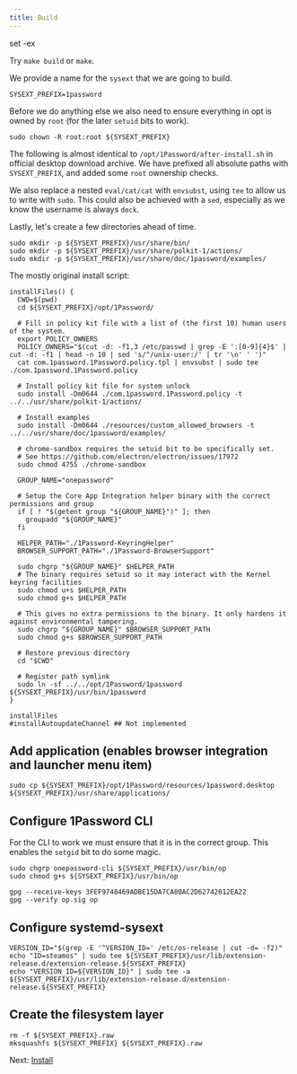 ```yaml
---
title: Build
---
```

set -ex

Try `make build` or `make`.

We provide a name for the `sysext` that we are going to build.

```shell
SYSEXT_PREFIX=1password
```

Before we do anything else we also need to ensure everything in opt is owned by `root` (for the later `setuid` bits to work).

```shell
sudo chown -R root:root ${SYSEXT_PREFIX}
```

The following is almost identical to `/opt/1Password/after-install.sh` in official desktop download archive.
We have prefixed all absolute paths with `SYSEXT_PREFIX`, and added some `root` ownership checks.

We also replace a nested `eval/cat/cat` with `envsubst`, using `tee` to allow us to write with `sudo`.
This could also be achieved with a `sed`, especially as we know the username is always `deck`.

Lastly, let's create a few directories ahead of time.

```shell
sudo mkdir -p ${SYSEXT_PREFIX}/usr/share/bin/
sudo mkdir -p ${SYSEXT_PREFIX}/usr/share/polkit-1/actions/
sudo mkdir -p ${SYSEXT_PREFIX}/usr/share/doc/1password/examples/
```

The mostly original install script:

```shell
installFiles() {
  CWD=$(pwd)
  cd ${SYSEXT_PREFIX}/opt/1Password/

  # Fill in policy kit file with a list of (the first 10) human users of the system.
  export POLICY_OWNERS
  POLICY_OWNERS="$(cut -d: -f1,3 /etc/passwd | grep -E ':[0-9]{4}$' | cut -d: -f1 | head -n 10 | sed 's/^/unix-user:/' | tr '\n' ' ')"
  cat com.1password.1Password.policy.tpl | envsubst | sudo tee ./com.1password.1Password.policy

  # Install policy kit file for system unlock
  sudo install -Dm0644 ./com.1password.1Password.policy -t ../../usr/share/polkit-1/actions/

  # Install examples
  sudo install -Dm0644 ./resources/custom_allowed_browsers -t ../../usr/share/doc/1password/examples/

  # chrome-sandbox requires the setuid bit to be specifically set.
  # See https://github.com/electron/electron/issues/17972
  sudo chmod 4755 ./chrome-sandbox

  GROUP_NAME="onepassword"

  # Setup the Core App Integration helper binary with the correct permissions and group
  if [ ! "$(getent group "${GROUP_NAME}")" ]; then
    groupadd "${GROUP_NAME}"
  fi

  HELPER_PATH="./1Password-KeyringHelper"
  BROWSER_SUPPORT_PATH="./1Password-BrowserSupport"

  sudo chgrp "${GROUP_NAME}" $HELPER_PATH
  # The binary requires setuid so it may interact with the Kernel keyring facilities
  sudo chmod u+s $HELPER_PATH
  sudo chmod g+s $HELPER_PATH

  # This gives no extra permissions to the binary. It only hardens it against environmental tampering.
  sudo chgrp "${GROUP_NAME}" $BROWSER_SUPPORT_PATH
  sudo chmod g+s $BROWSER_SUPPORT_PATH

  # Restore previous directory
  cd "$CWD"

  # Register path symlink
  sudo ln -sf ../../opt/1Password/1password ${SYSEXT_PREFIX}/usr/bin/1password
}

installFiles
#installAutoupdateChannel ## Not implemented
```

## Add application (enables browser integration and launcher menu item)

```shell
sudo cp ${SYSEXT_PREFIX}/opt/1Password/resources/1password.desktop ${SYSEXT_PREFIX}/usr/share/applications/
```

## Configure 1Password CLI

For the CLI to work we must ensure that it is in the correct group. This enables the `setgid` bit to do some magic.

```shell
sudo chgrp onepassword-cli ${SYSEXT_PREFIX}/usr/bin/op
sudo chmod g+s ${SYSEXT_PREFIX}/usr/bin/op
```

    gpg --receive-keys 3FEF9748469ADBE15DA7CA80AC2D62742012EA22
    gpg --verify op.sig op

## Configure systemd-sysext

```shell
VERSION_ID="$(grep -E '^VERSION_ID=' /etc/os-release | cut -d= -f2)"
echo "ID=steamos" | sudo tee ${SYSEXT_PREFIX}/usr/lib/extension-release.d/extension-release.${SYSEXT_PREFIX}
echo "VERSION_ID=${VERSION_ID}" | sudo tee -a ${SYSEXT_PREFIX}/usr/lib/extension-release.d/extension-release.${SYSEXT_PREFIX}
```

## Create the filesystem layer

```shell
rm -f ${SYSEXT_PREFIX}.raw
mksquashfs ${SYSEXT_PREFIX} ${SYSEXT_PREFIX}.raw
```

Next: [Install](install)
